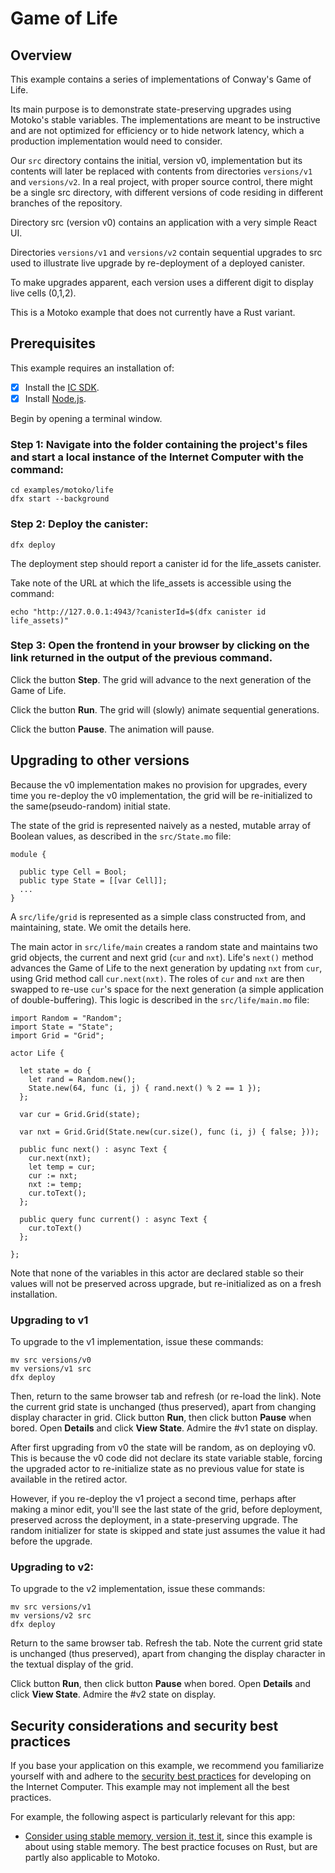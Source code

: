 # Game of Life

## Overview

This example contains a series of implementations of Conway's Game of Life.

Its main purpose is to demonstrate state-preserving upgrades using Motoko's stable variables. The implementations are meant to be instructive and are not optimized for efficiency or to hide network latency, which a production implementation would need to consider.

Our `src` directory contains the initial, version v0, implementation but its contents will later be replaced with contents from directories `versions/v1` and `versions/v2`. In a real project, with proper source control, there might be a single src directory, with different versions of code residing in different branches of the repository.

Directory src (version v0) contains an application with a very simple React UI.

Directories `versions/v1` and `versions/v2` contain sequential upgrades to src used to illustrate live upgrade by re-deployment of a deployed canister.

To make upgrades apparent, each version uses a different digit to display live cells (0,1,2).

This is a Motoko example that does not currently have a Rust variant. 


## Prerequisites
This example requires an installation of:

- [x] Install the [IC SDK](https://internetcomputer.org/docs/current/developer-docs/setup/install/index.mdx).
- [x] Install [Node.js](https://nodejs.org/en/download/).

Begin by opening a terminal window.

### Step 1: Navigate into the folder containing the project's files and start a local instance of the Internet Computer with the command:

```
cd examples/motoko/life
dfx start --background
```

### Step 2: Deploy the canister:

```
dfx deploy
```

The deployment step should report a canister id for the life_assets canister.

Take note of the URL at which the life_assets is accessible using the command:

```
echo "http://127.0.0.1:4943/?canisterId=$(dfx canister id life_assets)"
```

### Step 3: Open the frontend in your browser by clicking on the link returned in the output of the previous command.

Click the button **Step**. The grid will advance to the next generation of the Game of Life.

Click the button **Run**. The grid will (slowly) animate sequential generations.

Click the button **Pause**. The animation will pause.

## Upgrading to other versions

Because the v0 implementation makes no provision for upgrades, every time you re-deploy the v0 implementation, the grid will be re-initialized to the same(pseudo-random) initial state.

The state of the grid is represented naively as a nested, mutable array of Boolean values, as described in the `src/State.mo` file:

```
module {

  public type Cell = Bool;
  public type State = [[var Cell]];
  ...
}
```

A `src/life/grid` is represented as a simple class constructed from, and maintaining, state. We omit the details here.

The main actor in `src/life/main` creates a random state and maintains two grid objects, the current and next grid (`cur` and `nxt`). Life's `next()` method advances the Game of Life to the next generation by updating `nxt` from `cur`, using Grid method call `cur.next(nxt)`. The roles of `cur` and `nxt` are then swapped to re-use `cur`'s space for the next generation (a simple application of double-buffering). This logic is described in the `src/life/main.mo` file:

```
import Random = "Random";
import State = "State";
import Grid = "Grid";

actor Life {

  let state = do {
    let rand = Random.new();
    State.new(64, func (i, j) { rand.next() % 2 == 1 });
  };

  var cur = Grid.Grid(state);

  var nxt = Grid.Grid(State.new(cur.size(), func (i, j) { false; }));

  public func next() : async Text {
    cur.next(nxt);
    let temp = cur;
    cur := nxt;
    nxt := temp;
    cur.toText();
  };

  public query func current() : async Text {
    cur.toText()
  };

};
```

Note that none of the variables in this actor are declared stable so their values will not be preserved across upgrade, but re-initialized as on a fresh installation.


### Upgrading to v1
To upgrade to the v1 implementation, issue these commands:

```
mv src versions/v0
mv versions/v1 src
dfx deploy
```

Then, return to the same browser tab and refresh (or re-load the link). Note the current grid state is unchanged (thus preserved), apart from changing display character in grid.
Click button **Run**, then click button **Pause** when bored. Open **Details** and click **View State**. Admire the #v1 state on display.

After first upgrading from v0 the state will be random, as on deploying v0. This is because the v0 code did not declare its state variable stable, forcing the upgraded actor to re-initialize state as no previous value for state is available in the retired actor.

However, if you re-deploy the v1 project a second time, perhaps after making a minor edit, you'll see the last state of the grid, before deployment, preserved across the deployment, in a state-preserving upgrade. The random initializer for state is skipped and state just assumes the value it had before the upgrade.


### Upgrading to v2:
To upgrade to the v2 implementation, issue these commands:

```
mv src versions/v1
mv versions/v2 src
dfx deploy
```

Return to the same browser tab. Refresh the tab. Note the current grid state is unchanged (thus preserved), apart from changing the display character in the textual display of the grid.

Click button **Run**, then click button **Pause** when bored. Open **Details** and click **View State**. Admire the #v2 state on display.

## Security considerations and security best practices

If you base your application on this example, we recommend you familiarize yourself with and adhere to the [security best practices](https://internetcomputer.org/docs/current/references/security/) for developing on the Internet Computer. This example may not implement all the best practices.

For example, the following aspect is particularly relevant for this app:
* [Consider using stable memory, version it, test it](https://internetcomputer.org/docs/current/references/security/rust-canister-development-security-best-practices#consider-using-stable-memory-version-it-test-it), since this example is about using stable memory. The best practice focuses on Rust, but are partly also applicable to Motoko. 

